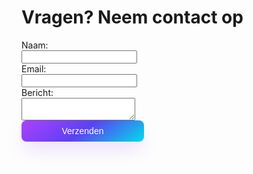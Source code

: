 # Vragen? Neem contact op

<form action="https://dropbox.rohan-10.workers.dev" method="POST">
  <label for="name">Naam:</label><br>
  <input type="text" id="name" name="name" required><br>
  <label for="email">Email:</label><br>
  <input type="email" id="email" name="email" required><br>
  <label for="message">Bericht:</label><br>
  <textarea id="message" name="message" required></textarea><br>
  <input type="submit" value="Verzenden">
</form>

<style>
input[type="submit"] {
  align-items: center;
  background-image: linear-gradient(144deg,#AF40FF, #5B42F3 50%,#00DDEB);
  border: 0;
  border-radius: 8px;
  box-shadow: rgba(151, 65, 252, 0.2) 0 15px 30px -5px;
  box-sizing: border-box;
  font-size: 1em;
  color: #FFFFFF;
  display: flex;
  justify-content: center;
  line-height: 1em;
  max-width: 100%;
  min-width: 140px;
  padding: .7em 2em;
  text-decoration: none;
  user-select: none;
  -webkit-user-select: none;
  touch-action: manipulation;
  white-space: nowrap;
  cursor: pointer;
}

input[type="submit"]:active,
input[type="submit"]:hover {
  outline: 0;
}

@media (min-width: 768px) {
  input[type="submit"] {
    min-width: 196px;
  }
}
</style>